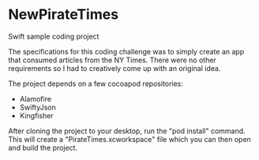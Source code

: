 # NewPirateTimes

Swift sample coding project 

The specifications for this coding challenge was to simply create an app that consumed articles from the NY Times.  There were no other requirements so I had to creatively come up with an original idea. 

The project depends on a few cocoapod repositories:

* Alamofire
* SwiftyJson
* Kingfisher

After cloning the project to your desktop, run the "pod install" command.  This will create a "PirateTimes.xcworkspace" file 
which you can then open and build the project.

